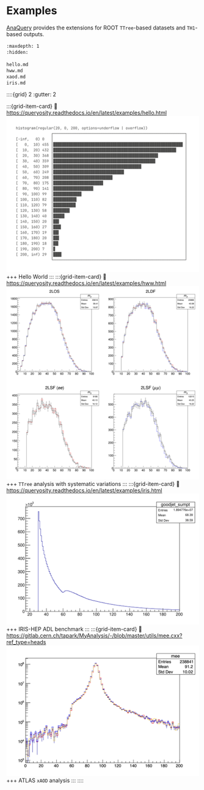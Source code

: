 # Examples

[AnaQuery](https://github.com/taehyounpark/queryosity-hep) provides the extensions for ROOT `TTree`-based datasets and `TH1`-based outputs.

```{toctree}
:maxdepth: 1
:hidden:

hello.md
hww.md
xaod.md
iris.md
```


::::{grid} 2
:gutter: 2

:::{grid-item-card}
:link: https://queryosity.readthedocs.io/en/latest/examples/hello.html
![hist](../images/hist.png)
+++
Hello World
:::
:::{grid-item-card}
:link: https://queryosity.readthedocs.io/en/latest/examples/hww.html
![hww](../images/mll.png)
+++
`TTree` analysis with systematic variations
:::
:::{grid-item-card}
:link: https://queryosity.readthedocs.io/en/latest/examples/iris.html
![iris](../images/task_7.png)
+++
IRIS-HEP ADL benchmark
:::
:::{grid-item-card}
:link: https://gitlab.cern.ch/tapark/MyAnalysis/-/blob/master/utils/mee.cxx?ref_type=heads
![hww](../images/mee.png)
+++
ATLAS `xAOD` analysis
:::
::::
